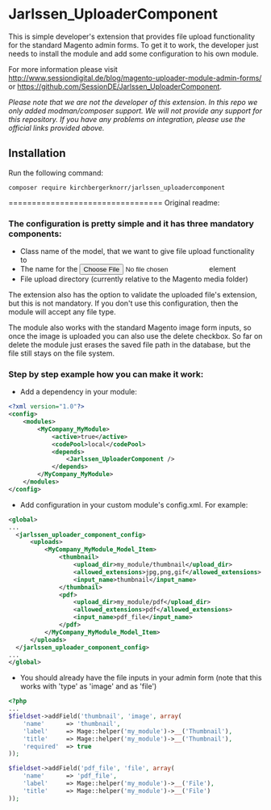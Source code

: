 Jarlssen_UploaderComponent
=================================

This is simple developer's extension that provides file upload functionality for the standard Magento admin forms. To get it to work, the developer just needs to install the module and add some configuration to his own module.

For more information please visit http://www.sessiondigital.de/blog/magento-uploader-module-admin-forms/ or https://github.com/SessionDE/Jarlssen_UploaderComponent.

*Please note that we are not the developer of this extension. In this repo we only added modman/composer support. We will not provide any support for this repository. If you have any problems on integration, please use the official links provided above.*

Installation
------------

Run the following command:

```
composer require kirchbergerknorr/jarlssen_uploadercomponent
```

=================================
Original readme:

### The configuration is pretty simple and it has three mandatory components:

- Class name of the model, that we want to give file upload functionality to
- The name for the <input type="file"> element
- File upload directory (currently relative to the Magento media folder)

The extension also has the option to validate the uploaded file's extension, but this is not mandatory. If you don't use this configuration, then the module will accept any file type.

The module also works with the standard Magento image form inputs, so once the image is uploaded you can also use the delete checkbox. So far on delete the module just erases the saved file path in the database, but the file still stays on the file system.

### Step by step example how you can make it work:

* Add a dependency in your module:
```xml
<?xml version="1.0"?>
<config>
    <modules>
        <MyCompany_MyModule>
            <active>true</active>
            <codePool>local</codePool>
            <depends>
                <Jarlssen_UploaderComponent />
            </depends>
        </MyCompany_MyModule>
    </modules>
</config>
```
* Add configuration in your custom module's config.xml. For example:
```xml
<global>
...
  <jarlssen_uploader_component_config>
      <uploads>
          <MyCompany_MyModule_Model_Item>
              <thumbnail>
                  <upload_dir>my_module/thumbnail</upload_dir>
                  <allowed_extensions>jpg,png,gif</allowed_extensions>
                  <input_name>thumbnail</input_name>
              </thumbnail>
              <pdf>
                  <upload_dir>my_module/pdf</upload_dir>
                  <allowed_extensions>pdf</allowed_extensions>
                  <input_name>pdf_file</input_name>
              </pdf>
          </MyCompany_MyModule_Model_Item>
      </uploads>
  </jarlssen_uploader_component_config>
...
</global>
```
* You should already have the file inputs in your admin form (note that this works with 'type' as 'image' and as 'file')
```php
<?php
...
$fieldset->addField('thumbnail', 'image', array(
    'name'      => 'thumbnail',
    'label'     => Mage::helper('my_module')->__('Thumbnail'),
    'title'     => Mage::helper('my_module')->__('Thumbnail'),
    'required'  => true
));

$fieldset->addField('pdf_file', 'file', array(
    'name'      => 'pdf_file',
    'label'     => Mage::helper('my_module')->__('File'),
    'title'     => Mage::helper('my_module')->__('File')
));
```
